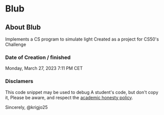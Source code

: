 # Blub

## About Blub

Implements a CS program to simulate light
Created as a project for CS50's Challenge

### Date of Creation / finished

Monday, March 27, 2023 7:11 PM CET

###  Disclamers

This code snippet may be used to debug
A student's code, but don't copy it,
Please be aware, and respect the [academic honesty policy](https://cs50.harvard.edu/x/2023/honesty/).

Sincerely,
@krigjo25
